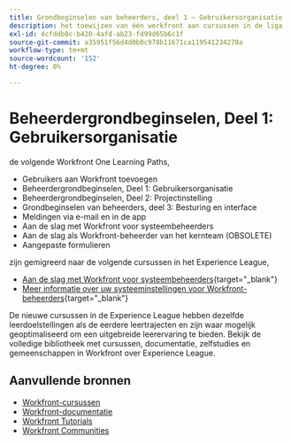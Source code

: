 ```yaml
---
title: Grondbeginselen van beheerders, deel 1 — Gebruikersorganisatie
description: het toewijzen van één werkfront aan cursussen in de liga
exl-id: 4cfddb8c-b420-4afd-ab23-fd99d65b6c1f
source-git-commit: a35951f56d4d0b0c978b11671ca119541234270a
workflow-type: tm+mt
source-wordcount: '152'
ht-degree: 0%

---
```


# Beheerdergrondbeginselen, Deel 1: Gebruikersorganisatie

de volgende Workfront One Learning Paths,

* Gebruikers aan Workfront toevoegen
* Beheerdergrondbeginselen, Deel 1: Gebruikersorganisatie
* Beheerdergrondbeginselen, Deel 2: Projectinstelling
* Grondbeginselen van beheerders, deel 3: Besturing en interface
* Meldingen via e-mail en in de app
* Aan de slag met Workfront voor systeembeheerders
* Aan de slag als Workfront-beheerder van het kernteam (OBSOLETE)
* Aangepaste formulieren

zijn gemigreerd naar de volgende cursussen in het Experience League,

* [Aan de slag met Workfront voor systeembeheerders](https://experienceleague.adobe.com/?recommended=Workfront-A-1-2022.1.admin){target="_blank"}
* [Meer informatie over uw systeeminstellingen voor Workfront-beheerders](https://experienceleague.adobe.com/?recommended=Workfront-A-1-2022.2.admin){target="_blank"}

De nieuwe cursussen in de Experience League hebben dezelfde leerdoelstellingen als de eerdere leertrajecten en zijn waar mogelijk geoptimaliseerd om een uitgebreide leerervaring te bieden.  Bekijk de volledige bibliotheek met cursussen, documentatie, zelfstudies en gemeenschappen in Workfront over Experience League.

## Aanvullende bronnen

* [Workfront-cursussen](https://experienceleague.adobe.com/?lang=en&amp;Solution=Workfront#courses)
* [Workfront-documentatie](https://experienceleague.adobe.com/docs/workfront.html)
* [Workfront Tutorials](https://experienceleague.adobe.com/docs/workfront-learn/tutorials-workfront/home.html)
* [Workfront Communities](https://experienceleaguecommunities.adobe.com/t5/workfront/ct-p/workfront)
